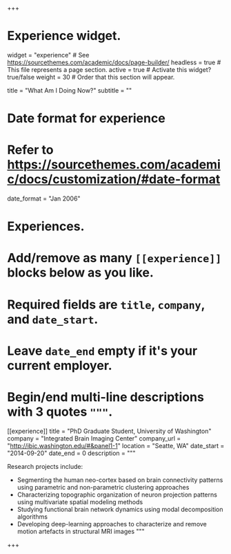 +++
# Experience widget.
widget = "experience"  # See https://sourcethemes.com/academic/docs/page-builder/
headless = true  # This file represents a page section.
active = true  # Activate this widget? true/false
weight = 30  # Order that this section will appear.

title = "What Am I Doing Now?"
subtitle = ""

# Date format for experience
#   Refer to https://sourcethemes.com/academic/docs/customization/#date-format
date_format = "Jan 2006"

# Experiences.
#   Add/remove as many `[[experience]]` blocks below as you like.
#   Required fields are `title`, `company`, and `date_start`.
#   Leave `date_end` empty if it's your current employer.
#   Begin/end multi-line descriptions with 3 quotes `"""`.
[[experience]]
  title = "PhD Graduate Student, University of Washington"
  company = "Integrated Brain Imaging Center"
  company_url = "http://ibic.washington.edu/#&panel1-1"
  location = "Seatte, WA"
  date_start = "2014-09-20"
  date_end = 0
  description = """

  Research projects include:
  
  * Segmenting the human neo-cortex based on brain connectivity patterns using parametric and non-parametric clustering approaches
  * Characterizing topographic organization of neuron projection patterns using multivariate spatial modeling methods
  * Studying functional brain network dynamics using modal decomposition algorithms
  * Developing deep-learning approaches to characterize and remove motion artefacts in structural MRI images
  """

+++

